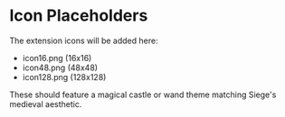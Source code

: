 # Icon Placeholders

The extension icons will be added here:
- icon16.png (16x16)
- icon48.png (48x48)
- icon128.png (128x128)

These should feature a magical castle or wand theme matching Siege's medieval aesthetic.
